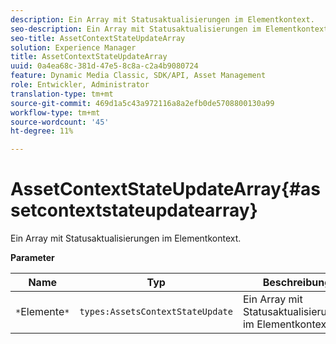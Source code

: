 ```yaml
---
description: Ein Array mit Statusaktualisierungen im Elementkontext.
seo-description: Ein Array mit Statusaktualisierungen im Elementkontext.
seo-title: AssetContextStateUpdateArray
solution: Experience Manager
title: AssetContextStateUpdateArray
uuid: 0a4ea68c-381d-47e5-8c8a-c2a4b9080724
feature: Dynamic Media Classic, SDK/API, Asset Management
role: Entwickler, Administrator
translation-type: tm+mt
source-git-commit: 469d1a5c43a972116a8a2efb0de5708800130a99
workflow-type: tm+mt
source-wordcount: '45'
ht-degree: 11%

---
```



# AssetContextStateUpdateArray{#assetcontextstateupdatearray}

Ein Array mit Statusaktualisierungen im Elementkontext.

**Parameter**

| Name | Typ | Beschreibung |
|---|---|---|
| `*`Elemente`*` | `types:AssetsContextStateUpdate` | Ein Array mit Statusaktualisierungen im Elementkontext. |

